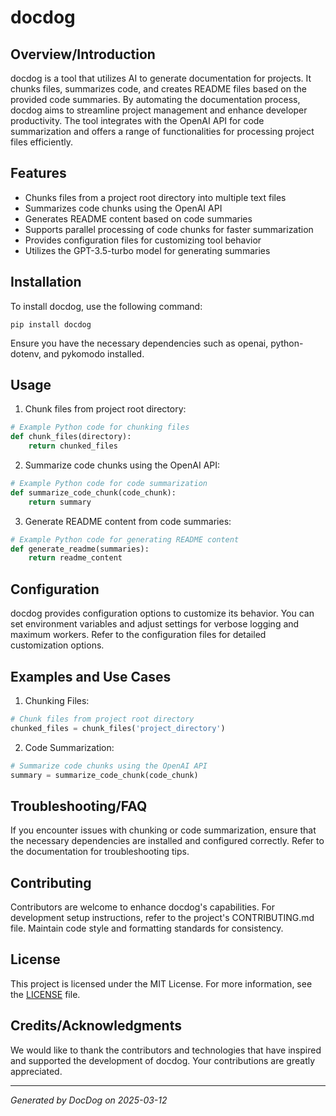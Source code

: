 
# docdog

## Overview/Introduction
docdog is a tool that utilizes AI to generate documentation for projects. It chunks files, summarizes code, and creates README files based on the provided code summaries. By automating the documentation process, docdog aims to streamline project management and enhance developer productivity. The tool integrates with the OpenAI API for code summarization and offers a range of functionalities for processing project files efficiently.

## Features
- Chunks files from a project root directory into multiple text files
- Summarizes code chunks using the OpenAI API
- Generates README content based on code summaries
- Supports parallel processing of code chunks for faster summarization
- Provides configuration files for customizing tool behavior
- Utilizes the GPT-3.5-turbo model for generating summaries

## Installation
To install docdog, use the following command:
```
pip install docdog
```
Ensure you have the necessary dependencies such as openai, python-dotenv, and pykomodo installed. 

## Usage
1. Chunk files from project root directory:
```python
# Example Python code for chunking files
def chunk_files(directory):
    return chunked_files
```

2. Summarize code chunks using the OpenAI API:
```python
# Example Python code for code summarization
def summarize_code_chunk(code_chunk):
    return summary
```

3. Generate README content from code summaries:
```python
# Example Python code for generating README content
def generate_readme(summaries):
    return readme_content
```

## Configuration
docdog provides configuration options to customize its behavior. You can set environment variables and adjust settings for verbose logging and maximum workers. Refer to the configuration files for detailed customization options.

## Examples and Use Cases
1. Chunking Files:
```python
# Chunk files from project root directory
chunked_files = chunk_files('project_directory')
```

2. Code Summarization:
```python
# Summarize code chunks using the OpenAI API
summary = summarize_code_chunk(code_chunk)
```

## Troubleshooting/FAQ
If you encounter issues with chunking or code summarization, ensure that the necessary dependencies are installed and configured correctly. Refer to the documentation for troubleshooting tips.

## Contributing
Contributors are welcome to enhance docdog's capabilities. For development setup instructions, refer to the project's CONTRIBUTING.md file. Maintain code style and formatting standards for consistency.

## License
This project is licensed under the MIT License. For more information, see the [LICENSE](link-to-license) file.

## Credits/Acknowledgments
We would like to thank the contributors and technologies that have inspired and supported the development of docdog. Your contributions are greatly appreciated.

---
*Generated by DocDog on 2025-03-12*